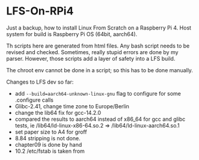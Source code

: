 # LFS-On-RPi4

Just a backup, how to install Linux From Scratch on a Raspberry Pi 4. Host system for build is Raspberry Pi OS (64bit, aarch64).

Th scripts here are generated from html files. Any bash script needs to be revised and checked.
Sometimes, really stupid errors are done by my parser. However, those scripts add a layer of safety into a LFS build.

The chroot env cannot be done in a script; so this has to be done manually.

Changes to LFS dev so far:
- add ``--build=aarch64-unknown-linux-gnu`` flag to configure for some .configure calls
- Glibc-2.41, change time zone to Europe/Berlin
- change the lib64 fix for gcc-14.2.0
- compared the results to aarch64 instead of x86_64 for gcc and glibc tests, ie /lib64/ld-linux-x86-64.so.2 => /lib64/ld-linux-aarch64.so.1
- set paper size to A4 for groff
- 8.84 stripping is not done.
- chapter09 is done by hand
- 10.2 /etc/fstab is taken from 
  
